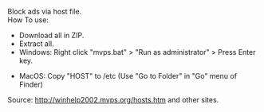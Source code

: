 Block ads via host file.  
How To use:  

- Download all in ZIP.
- Extract all.
- Windows: Right click "mvps.bat" > "Run as administrator" > Press Enter key.
+ MacOS: Copy "HOST" to /etc (Use "Go to Folder" in "Go" menu of Finder)

Source: http://winhelp2002.mvps.org/hosts.htm and other sites.